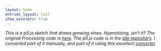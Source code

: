```yaml
---
layout: home
entries_layout: list
show_excerpts: true
---
```

<script src="https://cdn.jsdelivr.net/npm/p5@1.5.0/lib/p5.js"></script>
<link rel="stylesheet" href="css/custom.css">
<script type="text/javascript" src="/processing/vines/vine.js"></script>
<script type="text/javascript" src="/processing/vines/flower.js"></script>
<script type="text/javascript" src="/processing/vines/leaf.js"></script>

<div id="sketch-holder">

<script type="text/javascript" src="/processing/vines/growing-vines.js"></script></div>

_This is a p5.js sketch that draws growing vines. Hypnotizing, isn't it? The original Processing code is [here](https://gitlab.com/dsavir/growing-vines). The p5.js code is in the [site repository](https://github.com/danielle-h/danielle-h.github.io/tree/main/docs/processing/vines). I converted part of it manually, and part of it using this excellent
[converter](https://dkessner.github.io/processing-p5-convert/)._




